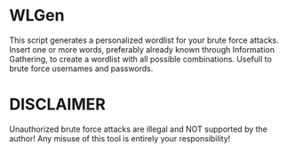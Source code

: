 # WLGen
This script generates a personalized wordlist for your brute force attacks.
Insert one or more words, preferably already known through Information Gathering, to create a wordlist with all possible combinations.
Usefull to brute force usernames and passwords.

# DISCLAIMER
Unauthorized brute force attacks are illegal and NOT supported by the author!
Any misuse of this tool is entirely your responsibility!

